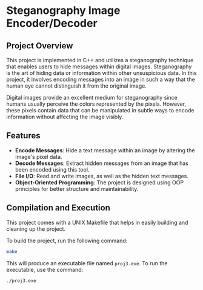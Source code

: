 # Steganography Image Encoder/Decoder

## Project Overview

This project is implemented in C++ and utilizes a steganography technique that enables users to hide messages within digital images. Steganography is the art of hiding data or information within other unsuspicious data. In this project, it involves encoding messages into an image in such a way that the human eye cannot distinguish it from the original image.

Digital images provide an excellent medium for steganography since humans usually perceive the colors represented by the pixels. However, these pixels contain data that can be manipulated in subtle ways to encode information without affecting the image visibly.

## Features

- **Encode Messages**: Hide a text message within an image by altering the image's pixel data.
- **Decode Messages**: Extract hidden messages from an image that has been encoded using this tool.
- **File I/O**: Read and write images, as well as the hidden text messages.
- **Object-Oriented Programming**: The project is designed using OOP principles for better structure and maintainability.

## Compilation and Execution

This project comes with a UNIX Makefile that helps in easily building and cleaning up the project.

To build the project, run the following command:

```sh
make
```
This will produce an executable file named `proj3.exe`.
To run the executable, use the command:
```sh
./proj3.exe
```


